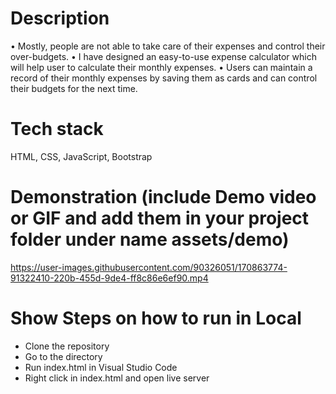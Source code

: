 # Description

•	Mostly, people are not able to take care of their expenses and control their over-budgets.
•	I have designed an easy-to-use expense calculator which will help user to calculate their monthly expenses.
•	Users can maintain a record of their monthly expenses by saving them as cards and can control their budgets for the next time.

# Tech stack

HTML, CSS, JavaScript, Bootstrap

# Demonstration (include Demo video or GIF and add them in your project folder under name assets/demo)



https://user-images.githubusercontent.com/90326051/170863774-91322410-220b-455d-9de4-ff8c86e6ef90.mp4



# Show Steps on how to run in Local <!--(check here)-->

-	Clone the repository
-	Go to the directory
-	Run index.html in Visual Studio Code
-	Right click in index.html and open live server



